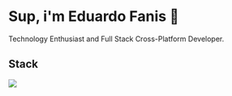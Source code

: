 # Sup, i'm Eduardo Fanis 👋
<p>
    Technology Enthusiast and Full Stack Cross-Platform Developer.
</p>

## Stack
<a href="#">
    <img src="https://skillicons.dev/icons?i=go,dart,flutter,docker,linux,neovim,git&theme=dark" />
  </a>


